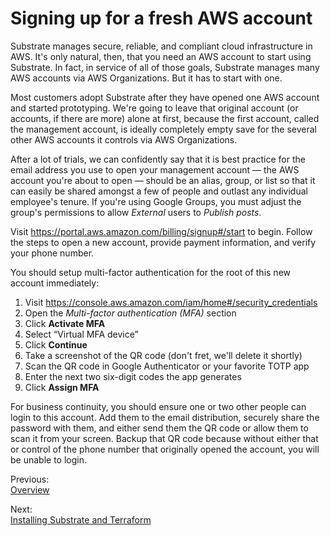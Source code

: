 # Signing up for a fresh AWS account

Substrate manages secure, reliable, and compliant cloud infrastructure in AWS. It's only natural, then, that you need an AWS account to start using Substrate. In fact, in service of all of those goals, Substrate manages many AWS accounts via AWS Organizations. But it has to start with one.

Most customers adopt Substrate after they have opened one AWS account and started prototyping. We're going to leave that original account (or accounts, if there are more) alone at first, because the first account, called the management account, is ideally completely empty save for the several other AWS accounts it controls via AWS Organizations.

After a lot of trials, we can confidently say that it is best practice for the email address you use to open your management account &mdash; the AWS account you're about to open &mdash; should be an alias, group, or list so that it can easily be shared amongst a few of people and outlast any individual employee's tenure. If you're using Google Groups, you must adjust the group's permissions to allow _External_ users to _Publish posts_.

Visit <https://portal.aws.amazon.com/billing/signup#/start> to begin. Follow the steps to open a new account, provide payment information, and verify your phone number.

You should setup multi-factor authentication for the root of this new account immediately:

1. Visit <https://console.aws.amazon.com/iam/home#/security_credentials>
2. Open the _Multi-factor authentication (MFA)_ section
3. Click **Activate MFA**
4. Select &ldquo;Virtual MFA device&rdquo;
5. Click **Continue**
6. Take a screenshot of the QR code (don't fret, we'll delete it shortly)
7. Scan the QR code in Google Authenticator or your favorite TOTP app
8. Enter the next two six-digit codes the app generates
9. Click **Assign MFA**

For business continuity, you should ensure one or two other people can login to this account. Add them to the email distribution, securely share the password with them, and either send them the QR code or allow them to scan it from your screen. Backup that QR code because without either that or control of the phone number that originally opened the account, you will be unable to login.

<section class="table">
    <section id="previous">
        <p>Previous:<br><a href="../overview/">Overview</a></p>
    </section>
    <section id="next">
        <p>Next:<br><a href="../installing/">Installing Substrate and Terraform</a></p>
    </section>
</section>
